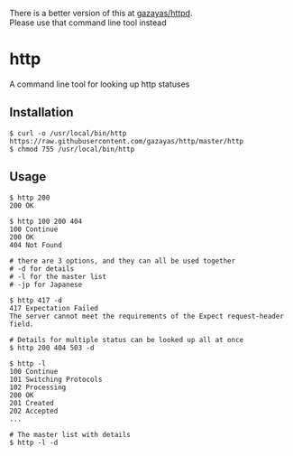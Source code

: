 There is a better version of this at [gazayas/httpd](http://www.github.com/gazayas/httpd).<br/>
Please use that command line tool instead

# http

A command line tool for looking up http statuses

## Installation
`$ curl -o /usr/local/bin/http https://raw.githubusercontent.com/gazayas/http/master/http` <br/>
`$ chmod 755 /usr/local/bin/http`

## Usage
```
$ http 200
200 OK

$ http 100 200 404
100 Continue
200 OK
404 Not Found

# there are 3 options, and they can all be used together
# -d for details
# -l for the master list
# -jp for Japanese

$ http 417 -d
417 Expectation Failed
The server cannot meet the requirements of the Expect request-header field.

# Details for multiple status can be looked up all at once
$ http 200 404 503 -d

$ http -l
100 Continue
101 Switching Protocols
102 Processing
200 OK
201 Created
202 Accepted
...

# The master list with details
$ http -l -d
```


